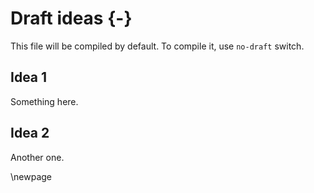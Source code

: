 # Draft ideas {-}

This file will be compiled by default. To compile it, use `no-draft` switch.

## Idea 1

Something here.

## Idea 2

Another one.


\newpage
<!-->

